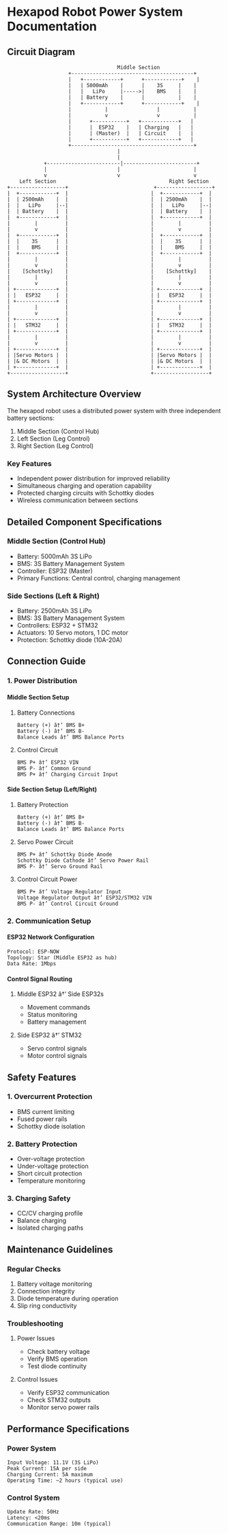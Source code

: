 # Hexapod Robot Power System Documentation

## Circuit Diagram
```
                                    Middle Section
                    +----------------------------------------+
                    |   +------------+      +------------+    |
                    |   | 5000mAh    |      |    3S     |    |
                    |   |   LiPo     |----->|    BMS    |    |
                    |   | Battery    |      |           |    |
                    |   +------------+      +------------+    |
                    |           |                |           |
                    |           v                v           |
                    |      +-----------+   +------------+   |
                    |      |  ESP32    |   | Charging   |   |
                    |      | (Master)  |   | Circuit    |   |
                    |      +-----------+   +------------+   |
                    +----------------------------------------+
                                    |
                                    |
            +------------------------|------------------------+
            |                       |                        |
            v                       v                        v
    Left Section                                     Right Section
+------------------+                            +------------------+
|  +------------+  |                           |  +------------+  |
|  | 2500mAh    |  |                           |  | 2500mAh    |  |
|  |   LiPo     |--|                           |  |   LiPo     |--|
|  | Battery    |  |                           |  | Battery    |  |
|  +------------+  |                           |  +------------+  |
|        |         |                           |        |         |
|        v         |                           |        v         |
|  +------------+  |                           |  +------------+  |
|  |    3S      |  |                           |  |    3S      |  |
|  |    BMS     |  |                           |  |    BMS     |  |
|  +------------+  |                           |  +------------+  |
|        |         |                           |        |         |
|        v         |                           |        v         |
|    [Schottky]    |                           |    [Schottky]    |
|        |         |                           |        |         |
|        v         |                           |        v         |
| +-------------+  |                           | +-------------+  |
| |   ESP32     |  |                           | |   ESP32     |  |
| +-------------+  |                           | +-------------+  |
|        |         |                           |        |         |
|        v         |                           |        v         |
| +-------------+  |                           | +-------------+  |
| |   STM32     |  |                           | |   STM32     |  |
| +-------------+  |                           | +-------------+  |
|        |         |                           |        |         |
|        v         |                           |        v         |
| +-------------+  |                           | +-------------+  |
| |Servo Motors |  |                           | |Servo Motors |  |
| |& DC Motors  |  |                           | |& DC Motors  |  |
| +-------------+  |                           | +-------------+  |
+------------------+                           +------------------+
```

## System Architecture Overview

The hexapod robot uses a distributed power system with three independent battery sections:

1. Middle Section (Control Hub)
2. Left Section (Leg Control)
3. Right Section (Leg Control)

### Key Features
- Independent power distribution for improved reliability
- Simultaneous charging and operation capability
- Protected charging circuits with Schottky diodes
- Wireless communication between sections

## Detailed Component Specifications

### Middle Section (Control Hub)
- Battery: 5000mAh 3S LiPo
- BMS: 3S Battery Management System
- Controller: ESP32 (Master)
- Primary Functions: Central control, charging management

### Side Sections (Left & Right)
- Battery: 2500mAh 3S LiPo
- BMS: 3S Battery Management System
- Controllers: ESP32 + STM32
- Actuators: 10 Servo motors, 1 DC motor
- Protection: Schottky diode (10A-20A)

## Connection Guide

### 1. Power Distribution

#### Middle Section Setup
1. Battery Connections
   ```
   Battery (+) â†’ BMS B+
   Battery (-) â†’ BMS B-
   Balance Leads â†’ BMS Balance Ports
   ```

2. Control Circuit
   ```
   BMS P+ â†’ ESP32 VIN
   BMS P- â†’ Common Ground
   BMS P+ â†’ Charging Circuit Input
   ```

#### Side Section Setup (Left/Right)
1. Battery Protection
   ```
   Battery (+) â†’ BMS B+
   Battery (-) â†’ BMS B-
   Balance Leads â†’ BMS Balance Ports
   ```

2. Servo Power Circuit
   ```
   BMS P+ â†’ Schottky Diode Anode
   Schottky Diode Cathode â†’ Servo Power Rail
   BMS P- â†’ Servo Ground Rail
   ```

3. Control Circuit Power
   ```
   BMS P+ â†’ Voltage Regulator Input
   Voltage Regulator Output â†’ ESP32/STM32 VIN
   BMS P- â†’ Control Circuit Ground
   ```

### 2. Communication Setup

#### ESP32 Network Configuration
```
Protocol: ESP-NOW
Topology: Star (Middle ESP32 as hub)
Data Rate: 1Mbps
```

#### Control Signal Routing
1. Middle ESP32 â†’ Side ESP32s
   - Movement commands
   - Status monitoring
   - Battery management

2. Side ESP32 â†’ STM32
   - Servo control signals
   - Motor control signals

## Safety Features

### 1. Overcurrent Protection
- BMS current limiting
- Fused power rails
- Schottky diode isolation

### 2. Battery Protection
- Over-voltage protection
- Under-voltage protection
- Short circuit protection
- Temperature monitoring

### 3. Charging Safety
- CC/CV charging profile
- Balance charging
- Isolated charging paths

## Maintenance Guidelines

### Regular Checks
1. Battery voltage monitoring
2. Connection integrity
3. Diode temperature during operation
4. Slip ring conductivity

### Troubleshooting
1. Power Issues
   - Check battery voltage
   - Verify BMS operation
   - Test diode continuity

2. Control Issues
   - Verify ESP32 communication
   - Check STM32 outputs
   - Monitor servo power rails

## Performance Specifications

### Power System
```
Input Voltage: 11.1V (3S LiPo)
Peak Current: 15A per side
Charging Current: 5A maximum
Operating Time: ~2 hours (typical use)
```

### Control System
```
Update Rate: 50Hz
Latency: <20ms
Communication Range: 10m (typical)
```

